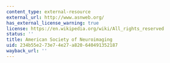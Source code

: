 ```yaml
---
content_type: external-resource
external_url: http://www.asnweb.org/
has_external_license_warning: true
license: https://en.wikipedia.org/wiki/All_rights_reserved
status: ''
title: American Society of Neuroimaging
uid: 234b55e2-73e7-4e27-a820-640491352187
wayback_url: ''
---
```

